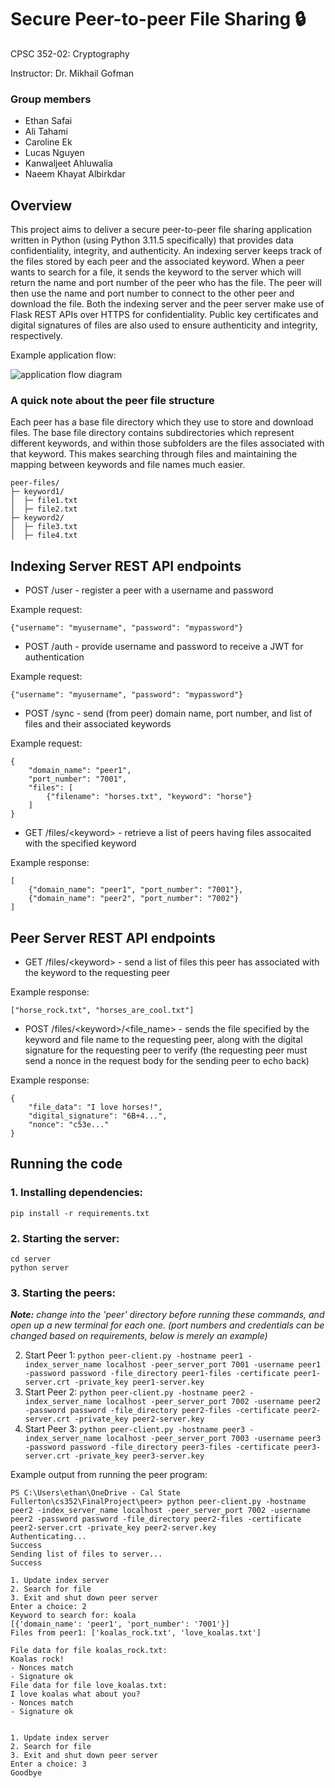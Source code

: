 # Secure Peer-to-peer File Sharing 🔒

CPSC 352-02: Cryptography

Instructor: Dr. Mikhail Gofman

### Group members
- Ethan Safai
- Ali Tahami
- Caroline Ek
- Lucas Nguyen
- Kanwaljeet Ahluwalia
- Naeem Khayat Albirkdar

## Overview

This project aims to deliver a secure peer-to-peer file sharing application written in Python (using Python 3.11.5 specifically) that provides data confidentiality, integrity, and authenticity. An indexing server keeps track of the files stored by each peer and the associated keyword. When a peer wants to search for a file, it sends the keyword to the server which will return the name and port number of the peer who has the file. The peer will then use the name and port number to connect to the other peer and download the file. Both the indexing server and the peer server make use of Flask REST APIs over HTTPS for confidentiality. Public key certificates and digital signatures of files are also used to ensure authenticity and integrity, respectively.

Example application flow:

![application flow diagram](https://github.com/ethansafai/cpsc352-final-project/blob/main/application-flow.png)

### A quick note about the peer file structure
Each peer has a base file directory which they use to store and download files. The base file directory contains subdirectories which represent different keywords, and within those subfolders are the files associated with that keyword. This makes searching through files and maintaining the mapping between keywords and file names much easier.
```
peer-files/
├─ keyword1/
│  ├─ file1.txt
│  ├─ file2.txt
├─ keyword2/
│  ├─ file3.txt
│  ├─ file4.txt
```

## Indexing Server REST API endpoints

- POST /user - register a peer with a username and password

Example request:
```
{"username": "myusername", "password": "mypassword"}
```

- POST /auth - provide username and password to receive a JWT for authentication

Example request:
```
{"username": "myusername", "password": "mypassword"}
```
- POST /sync - send (from peer) domain name, port number, and list of files and their associated keywords

Example request:
```
{
    "domain_name": "peer1",
    "port_number": "7001",
    "files": [
        {"filename": "horses.txt", "keyword": "horse"}
    ]
}
```
- GET /files/&lt;keyword&gt; - retrieve a list of peers having files assocaited with the specified keyword

Example response:
```
[
    {"domain_name": "peer1", "port_number": "7001"},
    {"domain_name": "peer2", "port_number": "7002"}
]
```

## Peer Server REST API endpoints

- GET /files/&lt;keyword&gt; - send a list of files this peer has associated with the keyword to the requesting peer

Example response:
```
["horse_rock.txt", "horses_are_cool.txt"]
```
- POST /files/&lt;keyword&gt;/&lt;file_name&gt; - sends the file specified by the keyword and file name to the requesting peer, along with the digital signature for the requesting peer to verify (the requesting peer must send a nonce in the request body for the sending peer to echo back)

Example response:
```
{
    "file_data": "I love horses!",
    "digital_signature": "6B+4...",
    "nonce": "c53e..."
}
```

## Running the code

### 1. Installing dependencies:

`pip install -r requirements.txt`

### 2. Starting the server:

```
cd server
python server
```

### 3. Starting the peers:

<em>**Note:** change into the 'peer' directory before running these commands, and open up a new terminal for each one. (port numbers and credentials can be changed based on requirements, below is merely an example)</em>

2. Start Peer 1:
   `python peer-client.py -hostname peer1 -index_server_name localhost -peer_server_port 7001 -username peer1 -password password -file_directory peer1-files -certificate peer1-server.crt -private_key peer1-server.key`
3. Start Peer 2:
   `python peer-client.py -hostname peer2 -index_server_name localhost -peer_server_port 7002 -username peer2 -password password -file_directory peer2-files -certificate peer2-server.crt -private_key peer2-server.key`
4. Start Peer 3:
   `python peer-client.py -hostname peer3 -index_server_name localhost -peer_server_port 7003 -username peer3 -password password -file_directory peer3-files -certificate peer3-server.crt -private_key peer3-server.key`

Example output from running the peer program:

```
PS C:\Users\ethan\OneDrive - Cal State Fullerton\cs352\FinalProject\peer> python peer-client.py -hostname peer2 -index_server_name localhost -peer_server_port 7002 -username peer2 -password password -file_directory peer2-files -certificate peer2-server.crt -private_key peer2-server.key
Authenticating...
Success
Sending list of files to server...
Success

1. Update index server
2. Search for file
3. Exit and shut down peer server
Enter a choice: 2
Keyword to search for: koala
[{'domain_name': 'peer1', 'port_number': '7001'}]
Files from peer1: ['koalas_rock.txt', 'love_koalas.txt']

File data for file koalas_rock.txt:
Koalas rock!
- Nonces match
- Signature ok
File data for file love_koalas.txt:
I love koalas what about you?
- Nonces match
- Signature ok


1. Update index server
2. Search for file
3. Exit and shut down peer server
Enter a choice: 3
Goodbye
```
